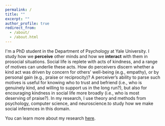 ```yaml
---
permalink: /
title: ""
excerpt: ""
author_profile: true
redirect_from: 
  - /about/
  - /about.html
---
```


I'm a PhD student in the Department of Psychology at Yale University. I study how we **perceive** other minds and how we **interact** with them in prosocial situations. Social life is replete with acts of kindness, and a range of motives can underlie these acts. How do perceivers discern whether a kind act was driven by concern for others' well-being (e.g., empathy), or by personal gain (e.g., praise or reciprocity)? A perceiver’s ability to parse such motives is useful for knowing who to trust and befriend (i.e., who is genuinely kind, and willing to support us in the long run?), but also for encouraging kindness in social life more broadly (i.e., who is most deserving of praise?). In my research, I use theory and methods from psychology, computer science, and neuroscience.to study how we make social inferences in this domain.

You can learn more about my research [here](https://carlsonrw.github.io/publications/).


